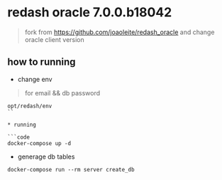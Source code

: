 # redash  oracle 7.0.0.b18042

> fork from https://github.com/joaoleite/redash_oracle and change oracle client version

## how  to running

* change env

> for email && db password

```code
opt/redash/env
``

* running

```code
docker-compose up -d
```

* generage db tables

```code
docker-compose run --rm server create_db
```
